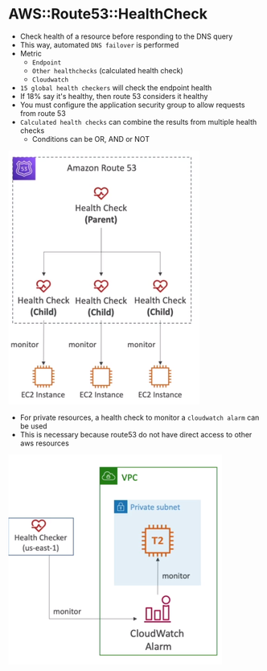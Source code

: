 # AWS::Route53::HealthCheck

- Check health of a resource before responding to the DNS query
- This way, automated `DNS failover` is performed
- Metric
  - `Endpoint`
  - `Other healthchecks` (calculated health check)
  - `Cloudwatch`
- `15 global health checkers` will check the endpoint health
- If 18% say it's healthy, then route 53 considers it healthy
- You must configure the application security group to allow requests from route 53
- `Calculated health checks` can combine the results from multiple health checks
  - Conditions can be OR, AND or NOT

![Health Check](../../../images/route53-healthcheck.png)

- For private resources, a health check to monitor a `cloudwatch alarm` can be used
- This is necessary because route53 do not have direct access to other aws resources

![Health Check Private](../../../images/route53-healthcheck-private.png)

